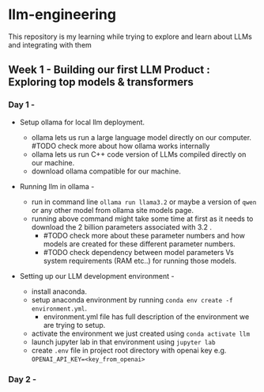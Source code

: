 # llm-engineering

This repository is my learning while trying to explore and learn about LLMs and integrating with them

## Week 1 - Building our first LLM Product : Exploring top models & transformers

### Day 1 -

- Setup ollama for local llm deployment.

  - ollama lets us run a large language model directly on our computer. #TODO check more about how ollama works internally
  - ollama lets us run C++ code version of LLMs compiled directly on our machine.
  - download ollama compatible for our machine.

- Running llm in ollama -

  - run in command line `ollama run llama3.2` or maybe a version of `qwen` or any other model from ollama site models page.
  - running above command might take some time at first as it needs to download the 2 billion parameters associated with 3.2 .
    - #TODO check more about these parameter numbers and how models are created for these different parameter numbers.
    - #TODO check dependency between model parameters Vs system requirements (RAM etc..) for running those models.

- Setting up our LLM development environment -

  - install anaconda.
  - setup anaconda environment by running `conda env create -f environment.yml`.
    - environment.yml file has full description of the environment we are trying to setup.
  - activate the environment we just created using `conda activate llm`
  - launch jupyter lab in that environment using `jupyter lab`
  - create `.env` file in project root directory with openai key e.g. `OPENAI_API_KEY=<key_from_openai>`

### Day 2 -
